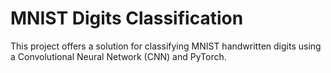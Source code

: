 # MNIST Digits Classification

This project offers a solution for classifying MNIST handwritten digits using a Convolutional Neural Network (CNN) and PyTorch.
